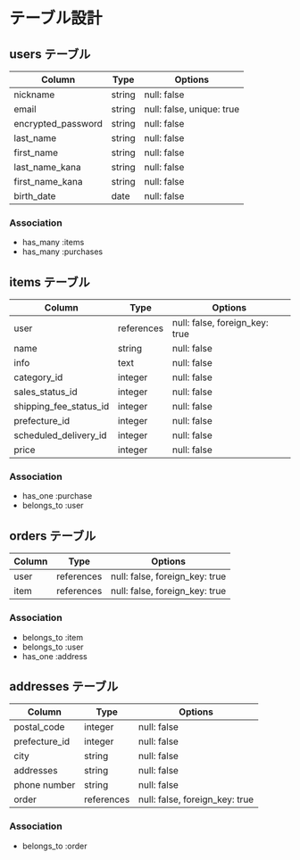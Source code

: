 # テーブル設計

## users テーブル

| Column             | Type    | Options                   |
| ------------------ | ------  | ------------------------- |
| nickname           | string  | null: false               |
| email              | string  | null: false, unique: true |
| encrypted_password | string  | null: false               |
| last_name          | string  | null: false               |
| first_name         | string  | null: false               |
| last_name_kana     | string  | null: false               | 
| first_name_kana    | string  | null: false               |
| birth_date         | date    | null: false               |

### Association

- has_many :items
- has_many :purchases



## items テーブル

| Column                 | Type       | Options                        |
| ---------------------- | ---------- | ------------------------------ |
|user                    | references | null: false, foreign_key: true |
|name                    | string     | null: false                    |
|info                    | text       | null: false                    |
|category_id             | integer    | null: false                    |
|sales_status_id         | integer    | null: false                    |
|shipping_fee_status_id  | integer    | null: false                    |
|prefecture_id           | integer    | null: false                    | 
|scheduled_delivery_id   | integer    | null: false                    |
|price                   | integer    | null: false                    |


### Association

- has_one :purchase
- belongs_to :user

## orders テーブル

| Column  | Type       | Options                        |
| ------- | ---------- | ------------------------------ |
| user    | references | null: false, foreign_key: true |
| item    | references | null: false, foreign_key: true |

### Association

- belongs_to :item
- belongs_to :user
- has_one :address

## addresses テーブル

| Column        | Type        | Options                        |
| ------------- | ----------- | ------------------------------ |
| postal_code   | integer     | null: false                    |
| prefecture_id | integer     | null: false                    |
| city          | string      | null: false                    |
| addresses     | string      | null: false                    |
| phone number  | string      | null: false                    |
| order         | references  | null: false, foreign_key: true |


### Association

- belongs_to :order

